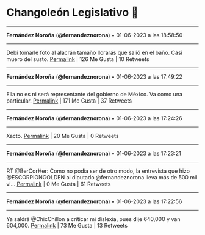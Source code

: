 # Changoleón Legislativo 🙈
*****
**Fernández Noroña** (**@fernandeznorona**) • 01-06-2023 a las 18:58:50
*****
Debí tomarle foto al alacrán tamaño llorarás que salió en el baño. Casi muero del susto.
[Permalink](https://twitter.com/fernandeznorona/status/1664466574353346560) | 126 Me Gusta | 10 Retweets
*****
**Fernández Noroña** (**@fernandeznorona**) • 01-06-2023 a las 17:49:22
*****
Ella no es ni será representante del gobierno de México. Va como una particular.
[Permalink](https://twitter.com/fernandeznorona/status/1664449095497400321) | 171 Me Gusta | 37 Retweets
*****
**Fernández Noroña** (**@fernandeznorona**) • 01-06-2023 a las 17:24:26
*****
Xacto.
[Permalink](https://twitter.com/fernandeznorona/status/1664442819036041218) | 20 Me Gusta | 0 Retweets
*****
**Fernández Noroña** (**@fernandeznorona**) • 01-06-2023 a las 17:23:21
*****
RT @BerCorHer: Como no podía ser de otro modo, la entrevista que hizo @ESCORPIONGOLDEN al diputado @fernandeznorona lleva más de 500 mil vi…
[Permalink](https://twitter.com/fernandeznorona/status/1664442545168871425) | 0 Me Gusta | 61 Retweets
*****
**Fernández Noroña** (**@fernandeznorona**) • 01-06-2023 a las 17:22:56
*****
Ya saldrá @ChicChillon a criticar mi dislexia, pues dije 640,000 y van 604,000.
[Permalink](https://twitter.com/fernandeznorona/status/1664442441162686465) | 73 Me Gusta | 13 Retweets